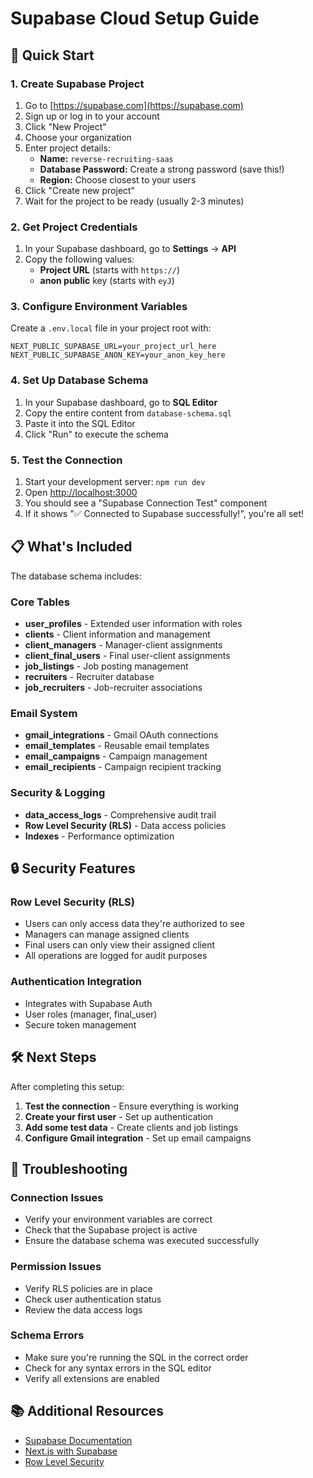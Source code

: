 # Supabase Cloud Setup Guide

## 🚀 Quick Start

### 1. Create Supabase Project

1. Go to [https://supabase.com](https://supabase.com)
2. Sign up or log in to your account
3. Click "New Project"
4. Choose your organization
5. Enter project details:
   - **Name:** `reverse-recruiting-saas`
   - **Database Password:** Create a strong password (save this!)
   - **Region:** Choose closest to your users
6. Click "Create new project"
7. Wait for the project to be ready (usually 2-3 minutes)

### 2. Get Project Credentials

1. In your Supabase dashboard, go to **Settings** → **API**
2. Copy the following values:
   - **Project URL** (starts with `https://`)
   - **anon public** key (starts with `eyJ`)

### 3. Configure Environment Variables

Create a `.env.local` file in your project root with:

```env
NEXT_PUBLIC_SUPABASE_URL=your_project_url_here
NEXT_PUBLIC_SUPABASE_ANON_KEY=your_anon_key_here
```

### 4. Set Up Database Schema

1. In your Supabase dashboard, go to **SQL Editor**
2. Copy the entire content from `database-schema.sql`
3. Paste it into the SQL Editor
4. Click "Run" to execute the schema

### 5. Test the Connection

1. Start your development server: `npm run dev`
2. Open [http://localhost:3000](http://localhost:3000)
3. You should see a "Supabase Connection Test" component
4. If it shows "✅ Connected to Supabase successfully!", you're all set!

## 📋 What's Included

The database schema includes:

### Core Tables
- **user_profiles** - Extended user information with roles
- **clients** - Client information and management
- **client_managers** - Manager-client assignments
- **client_final_users** - Final user-client assignments
- **job_listings** - Job posting management
- **recruiters** - Recruiter database
- **job_recruiters** - Job-recruiter associations

### Email System
- **gmail_integrations** - Gmail OAuth connections
- **email_templates** - Reusable email templates
- **email_campaigns** - Campaign management
- **email_recipients** - Campaign recipient tracking

### Security & Logging
- **data_access_logs** - Comprehensive audit trail
- **Row Level Security (RLS)** - Data access policies
- **Indexes** - Performance optimization

## 🔒 Security Features

### Row Level Security (RLS)
- Users can only access data they're authorized to see
- Managers can manage assigned clients
- Final users can only view their assigned client
- All operations are logged for audit purposes

### Authentication Integration
- Integrates with Supabase Auth
- User roles (manager, final_user)
- Secure token management

## 🛠️ Next Steps

After completing this setup:

1. **Test the connection** - Ensure everything is working
2. **Create your first user** - Set up authentication
3. **Add some test data** - Create clients and job listings
4. **Configure Gmail integration** - Set up email campaigns

## 🐛 Troubleshooting

### Connection Issues
- Verify your environment variables are correct
- Check that the Supabase project is active
- Ensure the database schema was executed successfully

### Permission Issues
- Verify RLS policies are in place
- Check user authentication status
- Review the data access logs

### Schema Errors
- Make sure you're running the SQL in the correct order
- Check for any syntax errors in the SQL editor
- Verify all extensions are enabled

## 📚 Additional Resources

- [Supabase Documentation](https://supabase.com/docs)
- [Next.js with Supabase](https://supabase.com/docs/guides/getting-started/tutorials/with-nextjs)
- [Row Level Security](https://supabase.com/docs/guides/auth/row-level-security) 